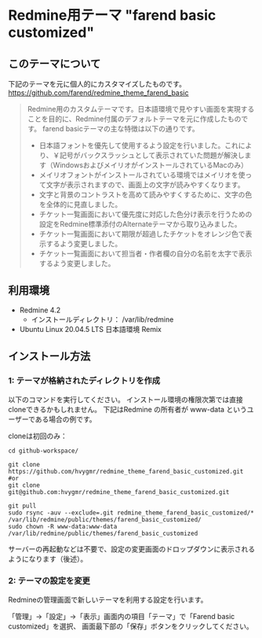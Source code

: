 # Redmine用テーマ "farend basic customized"

## このテーマについて

下記のテーマを元に個人的にカスタマイズしたものです。
https://github.com/farend/redmine_theme_farend_basic

> Redmine用のカスタムテーマです。日本語環境で見やすい画面を実現することを目的に、Redmine付属のデフォルトテーマを元に作成したものです。
> farend basicテーマの主な特徴は以下の通りです。
>
> * 日本語フォントを優先して使用するよう設定を行いました。これにより、￥記号がバックスラッシュとして表示されていた問題が解決します（WindowsおよびメイリオがインストールされているMacのみ）
> * メイリオフォントがインストールされている環境ではメイリオを使って文字が表示されますので、画面上の文字が読みやすくなります。
> * 文字と背景のコントラストを高めて読みやすくするために、文字の色を全体的に見直しました。
> * チケット一覧画面において優先度に対応した色分け表示を行うための設定をRedmine標準添付のAlternateテーマから取り込みました。
> * チケット一覧画面において期限が超過したチケットをオレンジ色で表示するよう変更しました。
> * チケット一覧画面において担当者・作者欄の自分の名前を太字で表示するよう変更しました。


## 利用環境

- Redmine 4.2
	- インストールディレクトリ： /var/lib/redmine
- Ubuntu Linux 20.04.5 LTS 日本語環境 Remix

## インストール方法

### 1: テーマが格納されたディレクトリを作成

以下のコマンドを実行してください。
インストール環境の権限次第では直接cloneできるかもしれません。
下記はRedmine の所有者が www-data というユーザーである場合の例です。

cloneは初回のみ：
```
cd github-workspace/

git clone https://github.com/hvygmr/redmine_theme_farend_basic_customized.git
#or
git clone git@github.com:hvygmr/redmine_theme_farend_basic_customized.git

git pull
sudo rsync -auv --exclude=.git redmine_theme_farend_basic_customized/* /var/lib/redmine/public/themes/farend_basic_customized/
sudo chown -R www-data:www-data /var/lib/redmine/public/themes/farend_basic_customized
```

サーバーの再起動などは不要で、設定の変更画面のドロップダウンに表示されるようになります（後述）。

### 2: テーマの設定を変更

Redmineの管理画面で新しいテーマを利用する設定を行います。

「管理」→「設定」→「表示」画面内の項目「テーマ」で「Farend basic customized」を選択、
画面最下部の「保存」ボタンをクリックしてください。

